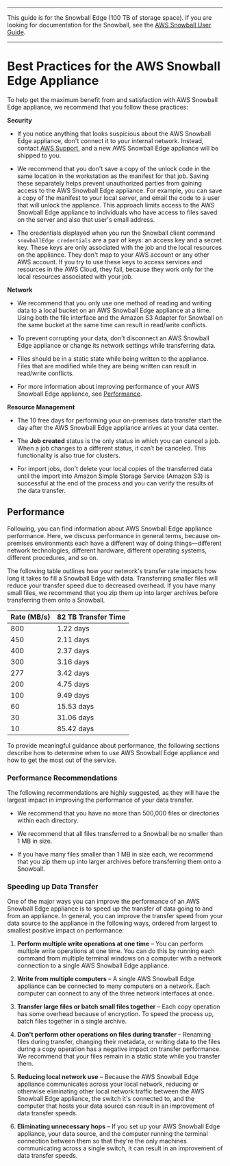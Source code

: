 --------

This guide is for the Snowball Edge \(100 TB of storage space\)\. If you are looking for documentation for the Snowball, see the [AWS Snowball User Guide](http://docs.aws.amazon.com/snowball/latest/ug/whatissnowball.html)\.

--------

# Best Practices for the AWS Snowball Edge Appliance<a name="BestPractices"></a>

To help get the maximum benefit from and satisfaction with AWS Snowball Edge appliance, we recommend that you follow these practices:

**Security**

+ If you notice anything that looks suspicious about the AWS Snowball Edge appliance, don't connect it to your internal network\. Instead, contact [AWS Support](https://aws.amazon.com/premiumsupport/), and a new AWS Snowball Edge appliance will be shipped to you\.

+ We recommend that you don't save a copy of the unlock code in the same location in the workstation as the manifest for that job\. Saving these separately helps prevent unauthorized parties from gaining access to the AWS Snowball Edge appliance\. For example, you can save a copy of the manifest to your local server, and email the code to a user that will unlock the appliance\. This approach limits access to the AWS Snowball Edge appliance to individuals who have access to files saved on the server and also that user's email address\.

+ The credentials displayed when you run the Snowball client command `snowballEdge credentials` are a pair of keys: an access key and a secret key\. These keys are only associated with the job and the local resources on the appliance\. They don't map to your AWS account or any other AWS account\. If you try to use these keys to access services and resources in the AWS Cloud, they fail, because they work only for the local resources associated with your job\.

**Network**

+ We recommend that you only use one method of reading and writing data to a local bucket on an AWS Snowball Edge appliance at a time\. Using both the file interface and the Amazon S3 Adapter for Snowball on the same bucket at the same time can result in read/write conflicts\.

+ To prevent corrupting your data, don't disconnect an AWS Snowball Edge appliance or change its network settings while transferring data\.

+ Files should be in a static state while being written to the appliance\. Files that are modified while they are being written can result in read/write conflicts\.

+ For more information about improving performance of your AWS Snowball Edge appliance, see [Performance](#performance)\.

**Resource Management**

+ The 10 free days for performing your on\-premises data transfer start the day after the AWS Snowball Edge appliance arrives at your data center\.

+ The **Job created** status is the only status in which you can cancel a job\. When a job changes to a different status, it can’t be canceled\. This functionality is also true for clusters\.

+ For import jobs, don't delete your local copies of the transferred data until the import into Amazon Simple Storage Service \(Amazon S3\) is successful at the end of the process and you can verify the results of the data transfer\.

## Performance<a name="performance"></a>

Following, you can find information about AWS Snowball Edge appliance performance\. Here, we discuss performance in general terms, because on\-premises environments each have a different way of doing things—different network technologies, different hardware, different operating systems, different procedures, and so on\.

The following table outlines how your network's transfer rate impacts how long it takes to fill a Snowball Edge with data\. Transferring smaller files will reduce your transfer speed due to decreased overhead\. If you have many small files, we recommend that you zip them up into larger archives before transferring them onto a Snowball\.


| Rate \(MB/s\) | 82 TB Transfer Time | 
| --- | --- | 
| 800 | 1\.22 days | 
| 450 | 2\.11 days | 
| 400 | 2\.37 days | 
| 300 | 3\.16 days | 
| 277 | 3\.42 days | 
| 200 | 4\.75 days | 
| 100 | 9\.49 days | 
| 60 | 15\.53 days | 
| 30 | 31\.06 days | 
| 10 | 85\.42 days | 

To provide meaningful guidance about performance, the following sections describe how to determine when to use AWS Snowball Edge appliance and how to get the most out of the service\.

### Performance Recommendations<a name="perf-recommendations"></a>

The following recommendations are highly suggested, as they will have the largest impact in improving the performance of your data transfer\.

+ We recommend that you have no more than 500,000 files or directories within each directory\.

+ We recommend that all files transferred to a Snowball be no smaller than 1 MB in size\.

+ If you have many files smaller than 1 MB in size each, we recommend that you zip them up into larger archives before transferring them onto a Snowball\.

### Speeding up Data Transfer<a name="transferspeed"></a>

One of the major ways you can improve the performance of an AWS Snowball Edge appliance is to speed up the transfer of data going to and from an appliance\. In general, you can improve the transfer speed from your data source to the appliance in the following ways, ordered from largest to smallest positive impact on performance:

1. **Perform multiple write operations at one time** – You can perform multiple write operations at one time\. You can do this by running each command from multiple terminal windows on a computer with a network connection to a single AWS Snowball Edge appliance\.

1. **Write from multiple computers** – A single AWS Snowball Edge appliance can be connected to many computers on a network\. Each computer can connect to any of the three network interfaces at once\.

1. **Transfer large files or batch small files together** – Each copy operation has some overhead because of encryption\. To speed the process up, batch files together in a single archive\. 

1. **Don't perform other operations on files during transfer** – Renaming files during transfer, changing their metadata, or writing data to the files during a copy operation has a negative impact on transfer performance\. We recommend that your files remain in a static state while you transfer them\. 

1. **Reducing local network use** – Because the AWS Snowball Edge appliance communicates across your local network, reducing or otherwise eliminating other local network traffic between the AWS Snowball Edge appliance, the switch it's connected to, and the computer that hosts your data source can result in an improvement of data transfer speeds\.

1. **Eliminating unnecessary hops** – If you set up your AWS Snowball Edge appliance, your data source, and the computer running the terminal connection between them so that they're the only machines communicating across a single switch, it can result in an improvement of data transfer speeds\.